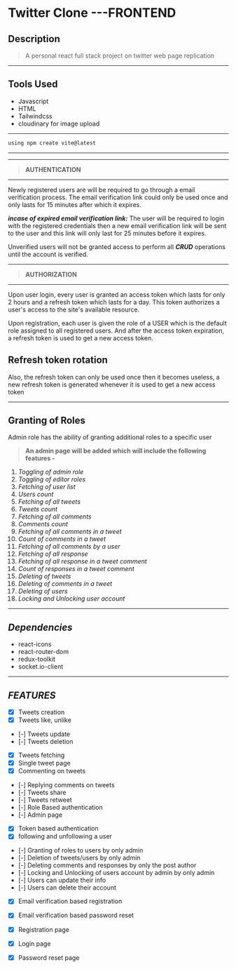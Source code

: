 # Twitter Clone ---FRONTEND
## Description
> A personal react full stack project on twitter web page replication
___
## **Tools Used**
* Javascript
* HTML
* Tailwindcss
* cloudinary for image upload

---

```javascript
using npm create vite@latest
```
---

---
> **AUTHENTICATION**
---

Newly registered users are will be required to go through a email verification process. The email verification link could only be used once and only lasts for 15 minutes after which it expires.

_**incase of expired email verification link:**_ The user will be required to login with the registered credentials then a new email verification link will be sent to the user and this link will only last for 25 minutes before it expires.

Unverified users will not be granted access to perform all _**CRUD**_ operations until the account is verified.

***
> **AUTHORIZATION**
---

Upon user login, every user is granted an access token which lasts for only 2 hours and a refresh token which lasts for a day. This token authorizes a user's access to the site's available resource. 

Upon registration, each user is given the role of a USER which is the default role assigned to all registered users. And after the access token expiration, a refresh token is used to get a new access token.

**Refresh token rotation**
---
Also, the refresh token can only be used once then it becomes useless, a new refresh token is generated whenever it is used to get a new access token

---
**Granting of Roles**
---
Admin role has the ability of granting additional roles to a specific user

>**An admin page will be added which will include the following features -**

1. _Toggling of admin role_
1. _Toggling of editor roles_
1. _Fetching of user list_
1. _Users count_
1. _Fetching of all tweets_
1. _Tweets count_
1. _Fetching of all comments_
1. _Comments count_
1. _Fetching of all comments in a tweet_
1. _Count of comments in a tweet_
1. _Fetching of all comments by a user_
1. _Fetching of all response_
1. _Fetching of all response in a tweet comment_
1. _Count of responses in a tweet comment_
1. _Deleting of tweets_
1. _Deleting of comments in a tweet_
1. _Deleting of users_
1. _Locking and Unlocking user account_
---

## _Dependencies_
* react-icons
* react-router-dom
* redux-toolkit
* socket.io-client

***
## _FEATURES_
* [x] Tweets creation
* [x] Tweets like, unlike
* [-] Tweets update
* [-] Tweets deletion
* [x] Tweets fetching
* [x] Single tweet page
* [x] Commenting on tweets
* [-] Replying comments on tweets
* [-] Tweets share
* [-] Tweets retweet
* [-] Role Based authentication
* [-] Admin page
* [x] Token based authentication
* [x] following and unfollowing a user
* [-] Granting of roles to users by only admin
* [-] Deletion of tweets/users by only admin
* [-] Deleting comments and responses by only the post author
* [-] Locking and Unlocking of users account by admin by only admin
* [-] Users can update their info
* [-] Users can delete their account
* [x] Email verification based registration
* [x] Email verification based password reset
* [x] Registration page
* [x] Login page
* [x] Password reset page


